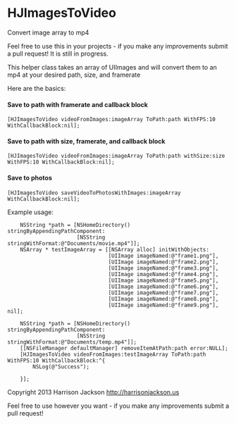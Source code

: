 HJImagesToVideo
===============

Convert image array to mp4

Feel free to use this in your projects - if you make any improvements submit a pull request!  It is still in progress.

This helper class takes an array of UIImages and will convert them to an mp4 at your desired path, size, and framerate

Here are the basics:

#### Save to path with framerate and callback block
```
[HJImagesToVideo videoFromImages:imageArray ToPath:path WithFPS:10 WithCallbackBlock:nil];
```

#### Save to path with size, framerate,  and callback block
```
[HJImagesToVideo videoFromImages:imageArray ToPath:path withSize:size WithFPS:10 WithCallbackBlock:nil];
```
#### Save to photos 
```
[HJImagesToVideo saveVideoToPhotosWithImages:imageArray WithCallbackBlock:nil];
```

Example usage:

```
    NSString *path = [NSHomeDirectory() stringByAppendingPathComponent:
                      [NSString stringWithFormat:@"Documents/movie.mp4"]];
    NSArray * testImageArray = [[NSArray alloc] initWithObjects:
                                [UIImage imageNamed:@"frame1.png"],
                                [UIImage imageNamed:@"frame2.png"],
                                [UIImage imageNamed:@"frame3.png"],
                                [UIImage imageNamed:@"frame4.png"],
                                [UIImage imageNamed:@"frame5.png"],
                                [UIImage imageNamed:@"frame6.png"],
                                [UIImage imageNamed:@"frame7.png"],
                                [UIImage imageNamed:@"frame8.png"],
                                [UIImage imageNamed:@"frame9.png"], nil];
    
    NSString *path = [NSHomeDirectory() stringByAppendingPathComponent:
                      [NSString stringWithFormat:@"Documents/temp.mp4"]];
    [[NSFileManager defaultManager] removeItemAtPath:path error:NULL];
    [HJImagesToVideo videoFromImages:testImageArray ToPath:path WithFPS:10 WithCallbackBlock:^{
        NSLog(@"Success");
        
    }];
```

Copyright 2013 Harrison Jackson
http://harrisonjackson.us

Feel free to use however you want - if you make any improvements submit a pull request!
